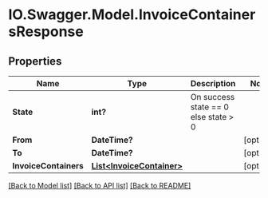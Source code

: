 # IO.Swagger.Model.InvoiceContainersResponse
## Properties

Name | Type | Description | Notes
------------ | ------------- | ------------- | -------------
**State** | **int?** | On success state &#x3D;&#x3D; 0 else state &gt; 0 | 
**From** | **DateTime?** |  | [optional] 
**To** | **DateTime?** |  | [optional] 
**InvoiceContainers** | [**List&lt;InvoiceContainer&gt;**](InvoiceContainer.md) |  | [optional] 

[[Back to Model list]](../README.md#documentation-for-models) [[Back to API list]](../README.md#documentation-for-api-endpoints) [[Back to README]](../README.md)

